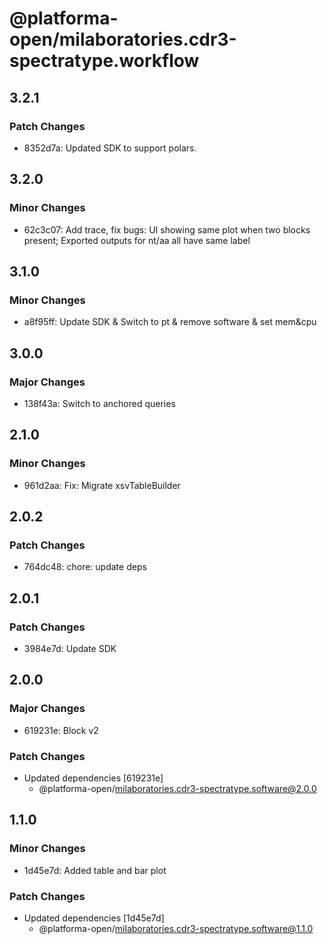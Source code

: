 # @platforma-open/milaboratories.cdr3-spectratype.workflow

## 3.2.1

### Patch Changes

- 8352d7a: Updated SDK to support polars.

## 3.2.0

### Minor Changes

- 62c3c07: Add trace, fix bugs: UI showing same plot when two blocks present; Exported outputs for nt/aa all have same label

## 3.1.0

### Minor Changes

- a8f95ff: Update SDK & Switch to pt & remove software & set mem&cpu

## 3.0.0

### Major Changes

- 138f43a: Switch to anchored queries

## 2.1.0

### Minor Changes

- 961d2aa: Fix: Migrate xsvTableBuilder

## 2.0.2

### Patch Changes

- 764dc48: chore: update deps

## 2.0.1

### Patch Changes

- 3984e7d: Update SDK

## 2.0.0

### Major Changes

- 619231e: Block v2

### Patch Changes

- Updated dependencies [619231e]
  - @platforma-open/milaboratories.cdr3-spectratype.software@2.0.0

## 1.1.0

### Minor Changes

- 1d45e7d: Added table and bar plot

### Patch Changes

- Updated dependencies [1d45e7d]
  - @platforma-open/milaboratories.cdr3-spectratype.software@1.1.0
